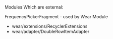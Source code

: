 Modules Which are external:

FrequencyPickerFragment  - used by Wear Module
- wear/extensions/RecyclerExtensions
- wear/adapter/DoubleRowItemAdapter
